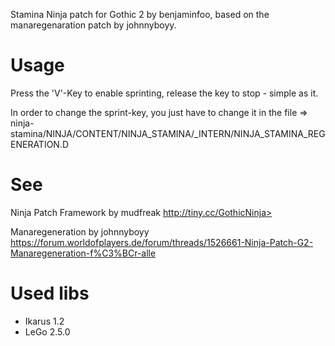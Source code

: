 Stamina Ninja patch for Gothic 2 by benjaminfoo, based on the manaregenaration patch by johnnyboyy.

# Usage
Press the 'V'-Key to enable sprinting, release the key to stop - simple as it.

In order to change the sprint-key, you just have to change it in the file => 
ninja-stamina/NINJA/CONTENT/NINJA_STAMINA/_INTERN/NINJA_STAMINA_REGENERATION.D

# See 
Ninja Patch Framework by mudfreak
http://tiny.cc/GothicNinja>

Manaregeneration by johnnyboyy
https://forum.worldofplayers.de/forum/threads/1526661-Ninja-Patch-G2-Manaregeneration-f%C3%BCr-alle

# Used libs
- Ikarus 1.2
- LeGo 2.5.0

